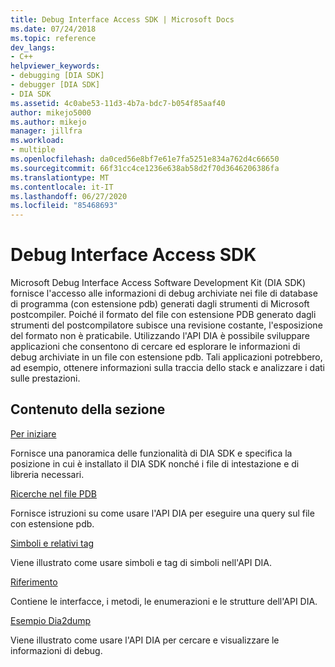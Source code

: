 ```yaml
---
title: Debug Interface Access SDK | Microsoft Docs
ms.date: 07/24/2018
ms.topic: reference
dev_langs:
- C++
helpviewer_keywords:
- debugging [DIA SDK]
- debugger [DIA SDK]
- DIA SDK
ms.assetid: 4c0abe53-11d3-4b7a-bdc7-b054f85aaf40
author: mikejo5000
ms.author: mikejo
manager: jillfra
ms.workload:
- multiple
ms.openlocfilehash: da0ced56e8bf7e61e7fa5251e834a762d4c66650
ms.sourcegitcommit: 66f31cc4ce1236e638ab58d2f70d3646206386fa
ms.translationtype: MT
ms.contentlocale: it-IT
ms.lasthandoff: 06/27/2020
ms.locfileid: "85468693"
---
```

# <a name="debug-interface-access-sdk"></a>Debug Interface Access SDK

Microsoft Debug Interface Access Software Development Kit (DIA SDK) fornisce l'accesso alle informazioni di debug archiviate nei file di database di programma (con estensione pdb) generati dagli strumenti di Microsoft postcompiler. Poiché il formato del file con estensione PDB generato dagli strumenti del postcompilatore subisce una revisione costante, l'esposizione del formato non è praticabile. Utilizzando l'API DIA è possibile sviluppare applicazioni che consentono di cercare ed esplorare le informazioni di debug archiviate in un file con estensione pdb. Tali applicazioni potrebbero, ad esempio, ottenere informazioni sulla traccia dello stack e analizzare i dati sulle prestazioni.

## <a name="in-this-section"></a>Contenuto della sezione

[Per iniziare](../../debugger/debug-interface-access/getting-started-debug-interface-access-sdk.md)

Fornisce una panoramica delle funzionalità di DIA SDK e specifica la posizione in cui è installato il DIA SDK nonché i file di intestazione e di libreria necessari.

[Ricerche nel file PDB](../../debugger/debug-interface-access/querying-the-dot-pdb-file.md)

Fornisce istruzioni su come usare l'API DIA per eseguire una query sul file con estensione pdb.

[Simboli e relativi tag](../../debugger/debug-interface-access/symbols-and-symbol-tags.md)

Viene illustrato come usare simboli e tag di simboli nell'API DIA.

[Riferimento](../../debugger/debug-interface-access/debug-interface-access-sdk-reference.md)

Contiene le interfacce, i metodi, le enumerazioni e le strutture dell'API DIA.

[Esempio Dia2dump](../../debugger/debug-interface-access/dia2dump-sample.md)

Viene illustrato come usare l'API DIA per cercare e visualizzare le informazioni di debug.
